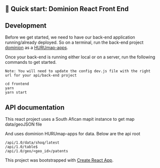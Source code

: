 ## 🚀 Quick start: Dominion React Front End

## Development

Before we get started, we need to have our back-end application running/already deployed. So on a terminal, run the back-end project [dominion](https://github.com/CodeForAfrica/HURUmap-apps/tree/feature/dominion-setup/dominion) as a [HURUmap-apps](https://github.com/CodeForAfrica/HURUmap-apps/blob/master/README.md).

Once your back-end is running either local or on a server, run the following commands to get started.

`Note: You will need to update the config dev.js file with the right url for your api/back-end project`

```
cd frontend
yarn
yarn start
```

## API documentation

This react project uses a South Afican mapit instance to get map data/geoJSON file

And uses dominion HURUmap-apps for data. Below are the api root

```
/api/1.0/data/shoq/latest
/api/1.0/table$
/api/1.0/geo/<geo_id>/patents
```

This project was bootstrapped with [Create React App](https://github.com/facebook/create-react-app).
